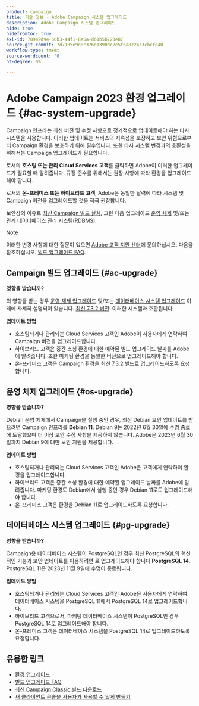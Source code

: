 ```yaml
---
product: campaign
title: 기술 정보 - Adobe Campaign 시스템 업그레이드
description: Adobe Campaign 시스템 업그레이드
hide: true
hidefromtoc: true
exl-id: 78949d94-60b3-44f1-8e5a-d61b5b723e87
source-git-commit: 7d7185e9d8c376d1390dc7e5f6a8724c3cbcfd40
workflow-type: tm+mt
source-wordcount: '0'
ht-degree: 0%

---
```


# Adobe Campaign 2023 환경 업그레이드 {#ac-system-upgrade}

Campaign 인프라는 최신 버전 및 수정 사항으로 정기적으로 업데이트해야 하는 타사 시스템을 사용합니다. 이러한 업데이트는 서비스의 지속성을 보장하고 보안 위험으로부터 Campaign 환경을 보호하기 위해 필수입니다. 또한 타사 시스템 변경과의 호환성을 위해서는 Campaign 업그레이드가 필요합니다.

로서의 **호스팅 또는 관리 Cloud Services 고객**&#x200B;를 클릭하면 Adobe이 이러한 업그레이드가 필요할 때 알려줍니다. 규정 준수를 위해서는 권장 사항에 따라 환경을 업그레이드해야 합니다.

로서의 **온-프레미스 또는 하이브리드 고객**, Adobe은 동일한 달력에 따라 시스템 및 Campaign 버전을 업그레이드할 것을 적극 권장합니다.

보안상의 이유로 [최신 Campaign 빌드 설치](#ac-upgrade), 그런 다음 업그레이드 [운영 체제](#os-upgrade) 및/또는 [관계 데이터베이스 관리 시스템(RDBMS)](#pg-upgrade).

>[!NOTE]
>
>이러한 변경 사항에 대한 질문이 있으면 [Adobe 고객 지원 센터](https://helpx.adobe.com/kr/enterprise/admin-guide.html/enterprise/using/support-for-experience-cloud.ug.html)에 문의하십시오. 다음을 참조하십시오. [빌드 업그레이드 FAQ](../../platform/using/faq-build-upgrade.md).

## Campaign 빌드 업그레이드 {#ac-upgrade}

**영향을 받습니까?**

의 영향을 받는 경우 [운영 체제 업그레이드](#os-upgrade) 및/또는 [데이터베이스 시스템 업그레이드](#pg-upgrade) 아래에 자세히 설명되어 있습니다. [최신 7.3.2 버전](../../rn/using/latest-release.md#release-7-3-2): 이러한 시스템과 호환됩니다.

**업데이트 방법**

* 호스팅되거나 관리되는 Cloud Services 고객인 Adobe이 사용자에게 연락하여 Campaign 버전을 업그레이드합니다.
* 하이브리드 고객은 중간 소싱 환경에 대한 예약된 빌드 업그레이드 날짜를 Adobe에 알려줍니다. 또한 마케팅 환경을 동일한 버전으로 업그레이드해야 합니다.
* 온-프레미스 고객은 Campaign 환경을 최신 7.3.2 빌드로 업그레이드하도록 요청합니다.


## 운영 체제 업그레이드 {#os-upgrade}

**영향을 받습니까?**

Debian 운영 체제에서 Campaign을 실행 중인 경우, 최신 Debian 보안 업데이트를 받으려면 Campaign 인프라를 **Debian 11**. Debian 9는 2022년 6월 30일에 수명 종료에 도달했으며 더 이상 보안 수정 사항을 제공하지 않습니다. Adobe은 2023년 6월 30일까지 Debian 9에 대한 보안 지원을 제공합니다.

**업데이트 방법**

* 호스팅되거나 관리되는 Cloud Services 고객인 Adobe은 고객에게 연락하여 환경을 업그레이드합니다.
* 하이브리드 고객은 중간 소싱 환경에 대한 예약된 업그레이드 날짜를 Adobe에 알려줍니다. 마케팅 환경도 Debian에서 실행 중인 경우 Debian 11로도 업그레이드해야 합니다.
* 온-프레미스 고객은 환경을 Debian 11로 업그레이드하도록 요청합니다.

## 데이터베이스 시스템 업그레이드 {#pg-upgrade}

**영향을 받습니까?**

Campaign용 데이터베이스 시스템이 PostgreSQL인 경우 최신 PostgreSQL의 혁신적인 기능과 보안 업데이트를 이용하려면 로 업그레이드해야 합니다 **PostgreSQL 14**. PostgreSQL 11은 2023년 11월 9일에 수명이 종료됩니다.

**업데이트 방법**

* 호스팅되거나 관리되는 Cloud Services 고객인 Adobe은 사용자에게 연락하여 데이터베이스 시스템을 PostgreSQL 11에서 PostgreSQL 14로 업그레이드합니다.
* 하이브리드 고객으로서, 마케팅 데이터베이스 시스템이 PostgreSQL인 경우 PostgreSQL 14로 업그레이드해야 합니다.
* 온-프레미스 고객은 데이터베이스 시스템을 PostgreSQL 14로 업그레이드하도록 요청합니다.


## 유용한 링크

* [환경 업그레이드](../../production/using/build-upgrade.md)
* [빌드 업그레이드 FAQ](../../platform/using/faq-build-upgrade.md)
* [최신 Campaign Classic 빌드 다운로드](https://experience.adobe.com/#/downloads/content/software-distribution/ko/campaign.html)
* [새 클라이언트 콘솔을 사용자가 사용할 수 있게 만들기](../../installation/using/client-console-availability-for-windows.md)
